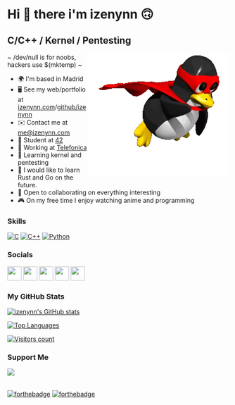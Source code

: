 # Hi 👋 there i'm izenynn 🙃

## C/C++ / Kernel / Pentesting

<img align="right" src=./media/wp-linux-nobg.webp style="object-fit: cover; height: 275px; float: right;">

~ /dev/null is for noobs, hackers use $(mktemp) ~

- 🌍 I'm based in Madrid
- 🖥️ See my web/portfolio at [izenynn.com](https://izenynn.com)/[github/izenynn](https://github.com/izenynn)
- ✉️ Contact me at [me@izenynn.com](mailto:me@izenynn.com)
- 🌱 Student at [42](https://42madrid.com)
- 🚀 Working at [Telefonica](http://telefonica.com)
- 🧠 Learning kernel and pentesting
- 💭 I would like to learn Rust and Go on the future.
- 💛 Open to collaborating on everything interesting
- 🎮 On my free time I enjoy watching anime and programming

### Skills

<p align="left">
<a href="https://docs.microsoft.com/en-us/cpp/?view=msvc-170" target="_blank" rel="noreferrer"><img src="https://raw.githubusercontent.com/danielcranney/readme-generator/main/public/icons/skills/c-colored.svg" width="36" height="36" alt="C" /></a>
<a href="https://docs.microsoft.com/en-us/cpp/?view=msvc-170" target="_blank" rel="noreferrer"><img src="https://raw.githubusercontent.com/danielcranney/readme-generator/main/public/icons/skills/cplusplus-colored.svg" width="36" height="36" alt="C++" /></a>
<a href="https://www.python.org/" target="_blank" rel="noreferrer"><img src="https://raw.githubusercontent.com/danielcranney/readme-generator/main/public/icons/skills/python-colored.svg" width="36" height="36" alt="Python" /></a>
<!--
<a href="https://www.rust-lang.org/" target="_blank" rel="noreferrer"><img src="https://raw.githubusercontent.com/danielcranney/readme-generator/main/public/icons/skills/rust-colored-dark.svg" width="36" height="36" alt="Rust" /></a>
<a href="https://go.dev/doc/" target="_blank" rel="noreferrer"><img src="https://raw.githubusercontent.com/danielcranney/readme-generator/main/public/icons/skills/go-colored.svg" width="36" height="36" alt="Go" /></a>
-->
</p>

### Socials

<p align="left">
<a href="https://www.github.com/izenynn" target="_blank" rel="noreferrer"><img src="https://raw.githubusercontent.com/danielcranney/readme-generator/main/public/icons/socials/github-dark.svg" width="32" height="32" /></a>
<a href="https://www.linkedin.com/in/izenynn" target="_blank" rel="noreferrer"><img src="https://raw.githubusercontent.com/danielcranney/readme-generator/main/public/icons/socials/linkedin.svg" width="32" height="32" /></a>
<a href="https://www.stackoverflow.com/users/izenynn" target="_blank" rel="noreferrer"><img src="https://raw.githubusercontent.com/danielcranney/readme-generator/main/public/icons/socials/stackoverflow.svg" width="32" height="32" /></a>
<a href="http://www.instagram.com/izenynn" target="_blank" rel="noreferrer"><img src="https://raw.githubusercontent.com/danielcranney/readme-generator/main/public/icons/socials/instagram.svg" width="32" height="32" /></a>
<a href="https://www.twitter.com/izenynn" target="_blank" rel="noreferrer"><img src="https://raw.githubusercontent.com/danielcranney/readme-generator/main/public/icons/socials/twitter.svg" width="32" height="32" /></a>
</p>

### My GitHub Stats

<a href="http://www.github.com/izenynn" align="left"><img src="https://github-readme-stats.vercel.app/api?username=izenynn&show_icons=true&hide=&count_private=true&title_color=0891b2&text_color=ffffff&icon_color=0891b2&bg_color=1c1917&hide_border=false&show_icons=true" alt="izenynn's GitHub stats" /></a>

<a href="https://github.com/izenynn" align="left"><img src="https://github-readme-stats.vercel.app/api/top-langs/?username=izenynn&langs_count=10&count_private=true&title_color=0891b2&text_color=ffffff&icon_color=0891b2&bg_color=1c1917&hide_border=false&layout=compact&locale=en&custom_title=Top%20%languages&hide=roff,swift,objective-c,perl,html,css,javascript,vim%20%script" alt="Top Languages" /></a>

<a href="https://github.com/izenynn" align="left"><img src="https://visitor-badge.laobi.icu/badge?page_id=izenynn.izenynn" alt="Visitors count" /></a>

### Support Me

<a href="https://www.buymeacoffee.com/izenynn"><img src="https://cdn.buymeacoffee.com/buttons/v2/default-yellow.png" width="200" /></a>

##
[![forthebadge](https://forthebadge.com/images/badges/built-with-love.svg)](https://forthebadge.com)
[![forthebadge](https://forthebadge.com/images/badges/powered-by-coffee.svg)](https://forthebadge.com)
